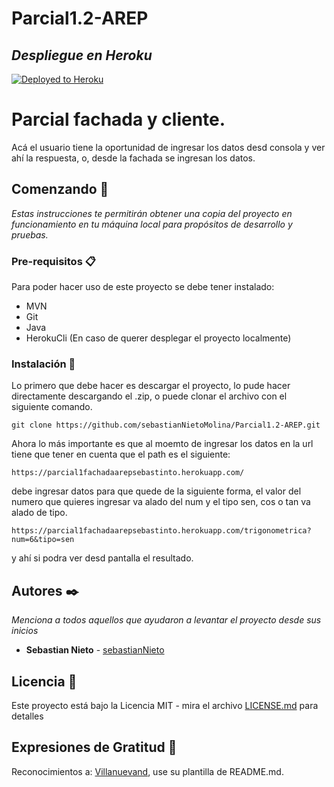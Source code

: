 # Parcial1.2-AREP

## _Despliegue en Heroku_ 
[![Deployed to Heroku](https://www.herokucdn.com/deploy/button.png)](https://parcial1fachadaarepsebastinto.herokuapp.com/)


# Parcial fachada y cliente.

Acá el usuario tiene la oportunidad de ingresar los datos desd consola y ver ahí la respuesta, o, desde la fachada se ingresan los datos.

## Comenzando 🚀

_Estas instrucciones te permitirán obtener una copia del proyecto en funcionamiento en tu máquina local para propósitos de desarrollo y pruebas._

### Pre-requisitos 📋

Para poder hacer uso de este proyecto se debe tener instalado:
 
  * MVN
  * Git
  * Java
  * HerokuCli (En caso de querer desplegar el proyecto localmente)

### Instalación 🔧

Lo primero que debe hacer es descargar el proyecto, lo pude hacer directamente descargando el .zip, o puede clonar el archivo con el siguiente comando.

```
git clone https://github.com/sebastianNietoMolina/Parcial1.2-AREP.git
```

Ahora lo más importante es que al moemto de ingresar los datos en la url tiene que tener en cuenta que el path es el siguiente:

```
https://parcial1fachadaarepsebastinto.herokuapp.com/
```

debe ingresar datos para que quede de la siguiente forma, el valor del numero que quieres ingresar va alado del num y el tipo sen, cos o tan va alado de tipo.
```
https://parcial1fachadaarepsebastinto.herokuapp.com/trigonometrica?num=6&tipo=sen
```

y ahí si podra ver desd pantalla el resultado.


## Autores ✒️

_Menciona a todos aquellos que ayudaron a levantar el proyecto desde sus inicios_

* **Sebastian Nieto** - [sebastianNieto](https://github.com/sebastianNietoMolina)

## Licencia 📄

Este proyecto está bajo la Licencia MIT - mira el archivo [LICENSE.md](LICENSE.md) para detalles

## Expresiones de Gratitud 🎁

Reconocimientos a: [Villanuevand](https://github.com/Villanuevand), use su plantilla de README.md.
